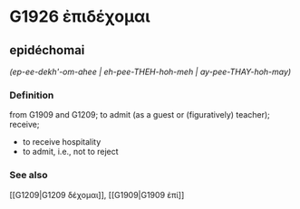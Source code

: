 # G1926 ἐπιδέχομαι

## epidéchomai

_(ep-ee-dekh'-om-ahee | eh-pee-THEH-hoh-meh | ay-pee-THAY-hoh-may)_

### Definition

from G1909 and G1209; to admit (as a guest or (figuratively) teacher); receive; 

- to receive hospitality
- to admit, i.e., not to reject

### See also

[[G1209|G1209 δέχομαι]], [[G1909|G1909 ἐπί]]
